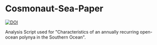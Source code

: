 # Cosmonaut-Sea-Paper
[![DOI](https://zenodo.org/badge/928267578.svg)](https://doi.org/10.5281/zenodo.17496938)

Analysis Script used for "Characteristics of an annually recurring open-ocean polynya in the Southern Ocean".
